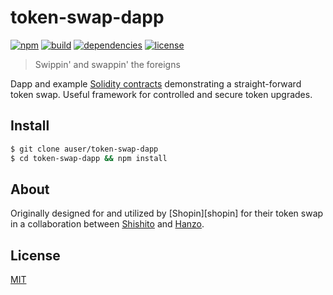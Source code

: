 # token-swap-dapp

[![npm][npm-img]][npm-url]
[![build][build-img]][build-url]
[![dependencies][dependencies-img]][dependencies-url]
[![license][license-img]][license-url]

> Swippin' and swappin' the foreigns

Dapp and example [Solidity contracts][solidity] demonstrating a straight-forward
token swap.  Useful framework for controlled and secure token upgrades.

## Install

```bash
$ git clone auser/token-swap-dapp
$ cd token-swap-dapp && npm install
```

## About

Originally designed for and utilized by [Shopin][shopin] for their
token swap in a collaboration between [Shishito][shishito] and [Hanzo][hanzo].

## License
[MIT][license-url]

[hanzo]:            https://hanzo.ai
[shishito]:         https://shishi.to

[solidity]:         solidity.readthedocs.io
[truffle]:          http://truffleframework.com/
[tests]:            https://github.com/auser/token-swap-dapp/tree/master/test

[build-img]:        https://img.shields.io/travis/auser/token-swap-dapp.svg
[build-url]:        https://travis-ci.org/auser/token-swap-dapp
[dependencies-img]: https://david-dm.org/auser/token-swap-dapp.svg
[dependencies-url]: https://david-dm.org/auser/token-swap-dapp
[downloads-img]:    https://img.shields.io/npm/dm/token-swap-dapp.svg
[downloads-url]:    http://badge.fury.io/js/token-swap-dapp
[license-img]:      https://img.shields.io/npm/l/token-swap-dapp.svg
[license-url]:      https://github.com/auser/token-swap-dapp/blob/master/LICENSE
[npm-img]:          https://img.shields.io/npm/v/token-swap-dapp.svg
[npm-url]:          https://www.npmjs.com/package/token-swap-dapp
